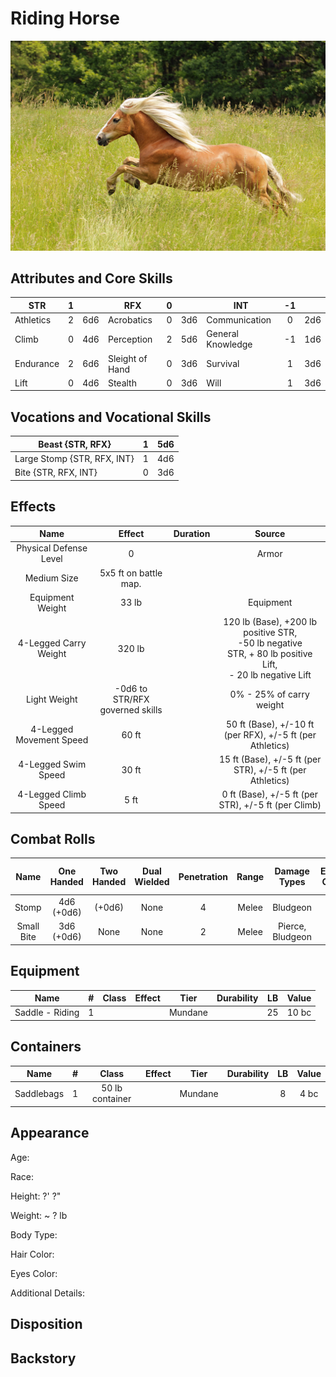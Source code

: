 # Riding Horse

![NotMyImage](Pony.png)

## Attributes and Core Skills

| STR       | 1 |    | RFX             | 0 |    | INT               | -1 |    |
| --------- | :-: | :-: | --------------- | :-: | :-: | ----------------- | :-: | :-: |
| Athletics | 2 | 6d6 | Acrobatics      | 0 | 3d6 | Communication     | 0 | 2d6 |
| Climb     | 0 | 4d6 | Perception      | 2 | 5d6 | General Knowledge | -1 | 1d6 |
| Endurance | 2 | 6d6 | Sleight of Hand | 0 | 3d6 | Survival          | 1 | 3d6 |
| Lift      | 0 | 4d6 | Stealth         | 0 | 3d6 | Will              | 1 | 3d6 |

## Vocations and Vocational Skills

| Beast {STR, RFX}            | 1 | 5d6 |
| --------------------------- | :-: | :-: |
| Large Stomp {STR, RFX, INT} | 1 | 4d6 |
| Bite {STR, RFX, INT}        | 0 | 3d6 |

## Effects

|          Name          |             Effect             | Duration |                                                       Source                                                       |
| :---------------------: | :-----------------------------: | :------: | :-----------------------------------------------------------------------------------------------------------------: |
| Physical Defense Level |                0                |          |                                                        Armor                                                        |
|       Medium Size       |     5x5 ft on battle map.     |          |                                                                                                                    |
|    Equipment Weight    |              33 lb              |          |                                                      Equipment                                                      |
| 4-Legged Carry Weight |             320 lb             |          | 120 lb (Base), +200 lb positive STR,<br />-50 lb negative STR, + 80 lb positive Lift,<br />- 20 lb negative Lift |
|      Light Weight      | -0d6 to STR/RFX governed skills |          |                                              0% - 25% of carry weight                                              |
| 4-Legged Movement Speed |              60 ft              |          |                              50 ft (Base), +/-10 ft (per RFX), +/-5 ft (per Athletics)                              |
|   4-Legged Swim Speed   |              30 ft              |          |                              15 ft (Base), +/-5 ft (per STR), +/-5 ft (per Athletics)                              |
|  4-Legged Climb Speed  |              5 ft              |          |                                 0 ft (Base), +/-5 ft (per STR), +/-5 ft (per Climb)                                 |

## Combat Rolls

|    Name    | One<br />Handed | Two<br />Handed | Dual<br />Wielded | Penetration | Range | Damage<br />Types | Engageable<br />Opponents | Area Of<br />Effect | Resource<br />Class |
| :--------: | :-------------: | :-------------: | :---------------: | :---------: | :---: | :---------------: | :-----------------------: | :-----------------: | :-----------------: |
|   Stomp   | 4d6<br />(+0d6) |     (+0d6)     |       None       |      4      | Melee |     Bludgeon     |           Rapid           |        None        |        None        |
| Small Bite | 3d6<br />(+0d6) |      None      |       None       |      2      | Melee | Pierce, Bludgeon |          Focused          |        None        |        None        |

## Equipment

| Name            | # | Class | Effect |  Tier  | Durability | LB | Value |
| --------------- | :-: | :---: | :----: | :-----: | :--------: | :-: | :---: |
| Saddle - Riding | 1 |      |        | Mundane |            | 25 | 10 bc |

## Containers

| Name       | # |      Class      | Effect |  Tier  | Durability | LB | Value |
| ---------- | :-: | :-------------: | :----: | :-----: | :--------: | :-: | :---: |
| Saddlebags | 1 | 50 lb container |        | Mundane |            | 8 | 4 bc |

## Appearance

Age:

Race:

Height: ?' ?"

Weight: ~ ? lb

Body Type:

Hair Color:

Eyes Color:

Additional Details:

## Disposition

## Backstory
